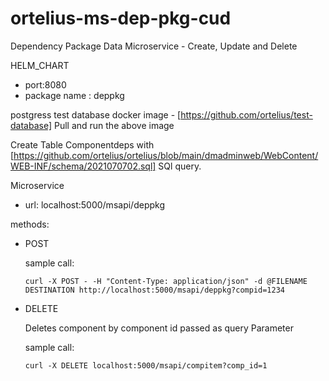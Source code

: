 # ortelius-ms-dep-pkg-cud

Dependency Package Data Microservice - Create, Update and Delete

HELM_CHART
- port:8080
- package name : deppkg

postgress test database docker image - [https://github.com/ortelius/test-database]
Pull and run the above image

Create Table Componentdeps with [https://github.com/ortelius/ortelius/blob/main/dmadminweb/WebContent/WEB-INF/schema/2021070702.sql] SQl query.

Microservice

- url: localhost:5000/msapi/deppkg

methods:
  
- POST 

  sample call: 

   ```
   curl -X POST - -H "Content-Type: application/json" -d @FILENAME DESTINATION http://localhost:5000/msapi/deppkg?compid=1234
   ```

- DELETE 
        
  Deletes component by component id passed as query Parameter
        
  sample call: 
        
  ```
  curl -X DELETE localhost:5000/msapi/compitem?comp_id=1
  ```
